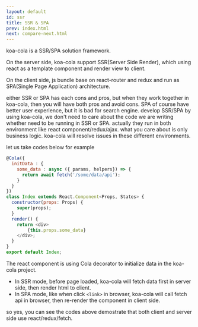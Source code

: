 ```yaml
---
layout: default
id: ssr
title: SSR & SPA
prev: index.html
next: compare-next.html
---
```


koa-cola is a SSR/SPA solution framework.

On the server side, koa-cola support SSR(Server Side Render), which using react as a template component and render view to client. 

On the client side, js bundle base on react-router and redux and run as SPA(Single Page Application) architecture.

either SSR or SPA has each cons and pros, but when they work together in koa-cola, then you will have both pros and avoid cons. 
SPA of course have better user experience, but it is bad for search engine. 
develop SSR/SPA by using koa-cola, we don't need to care about the code we are writing whether need to be running in SSR or SPA. actually they run in both environment like react component/redux/ajax. what you care about is only business logic. koa-cola will resolve issues in these different environments.

let us take codes below for example

```javascript
@Cola({
  initData : {
    some_data : async ({ params, helpers}) => {
      return await fetch('/some/data/api');
    }
  }
})
class Index extends React.Component<Props, States> {
  constructor(props: Props) {
    super(props);
  }
  render() {
    return <div>
        {this.props.some_data}
    </div>;
  }
}
export default Index;
```
 The react component is using Cola decorator to initialize data in the koa-cola project.
 
 * In SSR mode, before page loaded, koa-cola will fetch data first in server side, then render html to client.
 * In SPA mode, like when click `<link>` in browser, koa-cola will call fetch api in browser, then re-render the component in client side.

 so yes, you can see the codes above demostrate that both client and server side use react/redux/fetch.


